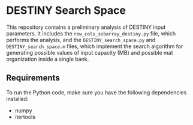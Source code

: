 # DESTINY Search Space

This repository contains a preliminary analysis of DESTINY input parameters. It includes the `row_cols_subarray_destiny.py` file, which performs the analysis, and the `DESTINY_search_space.py` and `DESTINY_search_space.m` files, which implement the search algorithm for generating possible values of input capacity (MB) and possible mat organization inside a single bank.

## Requirements

To run the Python code, make sure you have the following dependencies installed:

- numpy
- itertools

